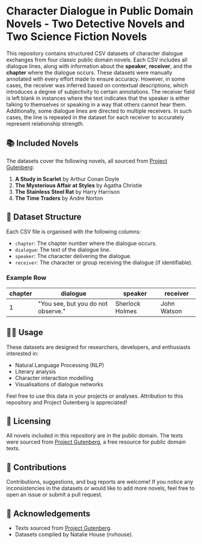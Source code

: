 # Character Dialogue in Public Domain Novels - Two Detective Novels and Two Science Fiction Novels

This repository contains structured CSV datasets of character dialogue exchanges from four classic public domain novels. Each CSV includes all dialogue lines, along with information about the **speaker**, **receiver**, and the **chapter** where the dialogue occurs. These datasets were manually annotated with every effort made to ensure accuracy. However, in some cases, the receiver was inferred based on contextual descriptions, which introduces a degree of subjectivity to certain annotations. The receiver field is left blank in instances where the text indicates that the speaker is either talking to themselves or speaking in a way that others cannot hear them. Additionally, some dialogue lines are directed to multiple receivers. In such cases, the line is repeated in the dataset for each receiver to accurately represent relationship strength.

## 📚 Included Novels

The datasets cover the following novels, all sourced from [Project Gutenberg](https://www.gutenberg.org):

1. **A Study in Scarlet** by Arthur Conan Doyle 
2. **The Mysterious Affair at Styles** by Agatha Christie  
3. **The Stainless Steel Rat** by Harry Harrison  
4. **The Time Traders** by Andre Norton  

## 📂 Dataset Structure

Each CSV file is organised with the following columns:

- `chapter`: The chapter number where the dialogue occurs.  
- `dialogue`: The text of the dialogue line.  
- `speaker`: The character delivering the dialogue.  
- `receiver`: The character or group receiving the dialogue (if identifiable). 

### Example Row
| chapter | dialogue                          | speaker         | receiver       |
|---------|-----------------------------------|-----------------|----------------|
| 1       | "You see, but you do not observe."| Sherlock Holmes | John Watson    |

## 🧑‍💻 Usage

These datasets are designed for researchers, developers, and enthusiasts interested in:

- Natural Language Processing (NLP)  
- Literary analysis  
- Character interaction modelling  
- Visualisations of dialogue networks  

Feel free to use this data in your projects or analyses. Attribution to this repository and Project Gutenberg is appreciated!

## 📜 Licensing

All novels included in this repository are in the public domain. The texts were sourced from [Project Gutenberg](https://www.gutenberg.org), a free resource for public domain texts.

## 🙌 Contributions

Contributions, suggestions, and bug reports are welcome! If you notice any inconsistencies in the datasets or would like to add more novels, feel free to open an issue or submit a pull request.

## 🔗 Acknowledgements

- Texts sourced from [Project Gutenberg](https://www.gutenberg.org).  
- Datasets compiled by Natalie House (nvhouse).
